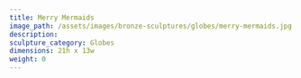 ```yaml
---
title: Merry Mermaids
image_path: /assets/images/bronze-sculptures/globes/merry-mermaids.jpg
description:
sculpture_category: Globes
dimensions: 21h x 13w
weight: 0
---
```

